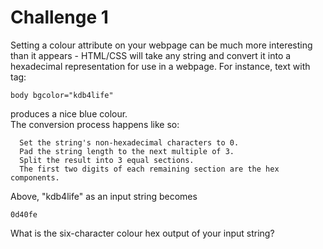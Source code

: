 # Challenge 1

Setting a colour attribute on your webpage can be much more interesting than it appears - HTML/CSS will take any string and convert it into a hexadecimal representation for use in a webpage. For instance, text with tag:  

    body bgcolor="kdb4life"

  
produces a nice blue colour.  
The conversion process happens like so:  

      
      Set the string's non-hexadecimal characters to 0.  
      Pad the string length to the next multiple of 3.  
      Split the result into 3 equal sections.  
      The first two digits of each remaining section are the hex components.  
    

  
Above, "kdb4life" as an input string becomes  

    0d40fe

  
What is the six-character colour hex output of your input string?  
  
